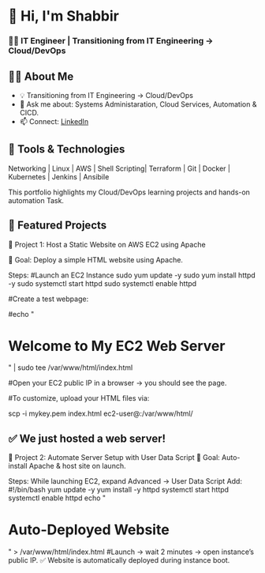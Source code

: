  # 👋 Hi, I'm Shabbir
 ### 🧑‍💻 IT Engineer | Transitioning from IT Engineering → Cloud/DevOps

## 🧑‍💻 About Me
- 💡 Transitioning from IT Engineering → Cloud/DevOps
- 💬 Ask me about: Systems Administaration, Cloud Services, Automation & CICD.
- 📫 Connect: [LinkedIn](https://linkedin.com/in/yourprofile)

  
## 🔧 Tools & Technologies
Networking | Linux | AWS | Shell Scripting| Terraform | Git | Docker | Kubernetes | Jenkins | Ansibile

This portfolio highlights my Cloud/DevOps learning projects and hands-on automation Task.

## 📂 Featured Projects
🔵 Project 1:  Host a Static Website on AWS EC2 using Apache

🎯 Goal: Deploy a simple HTML website using Apache.

Steps:
#Launch an EC2 Instance
sudo yum update -y
sudo yum install httpd -y
sudo systemctl start httpd
sudo systemctl enable httpd

#Create a test webpage:

#echo "<h1>Welcome to My EC2 Web Server</h1>" | sudo tee /var/www/html/index.html


#Open your EC2 public IP in a browser → you should see the page.

#To customize, upload your HTML files via:

scp -i mykey.pem index.html ec2-user@<Public-IP>:/var/www/html/

✅ We just hosted a web server!
----------------------------------------------------------------------------------------------------------------------------------------------------------------
🔵 Project 2: Automate Server Setup with User Data Script
🎯 Goal: Auto-install Apache & host site on launch.

Steps:
While launching EC2, expand Advanced → User Data Script
Add:
#!/bin/bash
yum update -y
yum install -y httpd
systemctl start httpd
systemctl enable httpd
echo "<h1>Auto-Deployed Website</h1>" > /var/www/html/index.html
#Launch → wait 2 minutes → open instance’s public IP.
✅ Website is automatically deployed during instance boot.
